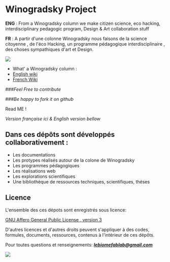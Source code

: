 # Winogradsky Project

**ENG** : From a Winogradsky column we make citizen science, eco hacking, interdisciplinary pedagogic program, Design &amp; Art collaboration stuff

**FR** : A partir d'une colonne Winogradsky nous faisons de la science citoyenne , de l'éco Hacking, un programme pédagogique interdisciplinaire , des choses sympathiques d'art et Design.

![](https://framapic.org/w3T4igSgisol/FcgFzZMBZC4n)

* What' a Winogradsky column :
 * [English wiki](https://en.wikipedia.org/wiki/Winogradsky_column)
 * [French Wiki](https://fr.wikipedia.org/wiki/Colonne_de_Winogradsky)

###_Feel Free to contribute_

###_Be happy to fork it on github_

Read ME !

_Version française ici & English version bellow_

## Dans ces dépôts sont développés collaborativement :

* Les documentations
* Les protypes réalisés autour de la colone de Winogradsky
* Les programmes pédagogiques
* Les réalisations web
* Les explorations scientifiques
* Une bibliothèque de ressources techniques, scientifiques, théses

## Licence

L'ensemble des ces dépots sont enregistrés sous licence:

[GNU Affero General Public License , version 3](https://fr.wikipedia.org/wiki/GNU_Affero_General_Public_License)

D'autres licences et d'autres droits peuvent s'appliquer à des codes, formules, documents, ressources, contenus à l'intérieur de ces dépôts.

Pour toutes questions et renseignements: _**lebiomefablab@gmail.com**_

![](https://framapic.org/QxzLrXWSTrJL/IQsUaaMP3fvQ)

